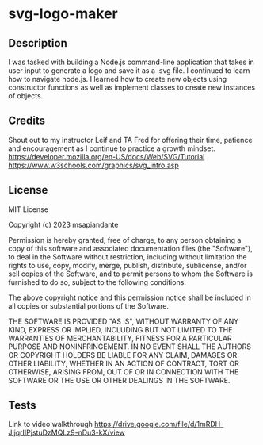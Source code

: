 # svg-logo-maker

## Description

I was tasked with building a Node.js command-line application that takes in user input to generate a logo and save it as a .svg file. I continued to learn how to navigate node.js. I learned how to create new objects using constructor functions as well as implement classes to create new instances of objects. 


## Credits
Shout out to my instructor Leif and TA Fred for offering their time, patience and encouragement as I continue to practice a growth mindset. 
https://developer.mozilla.org/en-US/docs/Web/SVG/Tutorial
https://www.w3schools.com/graphics/svg_intro.asp


## License

MIT License

Copyright (c) 2023 msapiandante

Permission is hereby granted, free of charge, to any person obtaining a copy
of this software and associated documentation files (the "Software"), to deal
in the Software without restriction, including without limitation the rights
to use, copy, modify, merge, publish, distribute, sublicense, and/or sell
copies of the Software, and to permit persons to whom the Software is
furnished to do so, subject to the following conditions:

The above copyright notice and this permission notice shall be included in all
copies or substantial portions of the Software.

THE SOFTWARE IS PROVIDED "AS IS", WITHOUT WARRANTY OF ANY KIND, EXPRESS OR
IMPLIED, INCLUDING BUT NOT LIMITED TO THE WARRANTIES OF MERCHANTABILITY,
FITNESS FOR A PARTICULAR PURPOSE AND NONINFRINGEMENT. IN NO EVENT SHALL THE
AUTHORS OR COPYRIGHT HOLDERS BE LIABLE FOR ANY CLAIM, DAMAGES OR OTHER
LIABILITY, WHETHER IN AN ACTION OF CONTRACT, TORT OR OTHERWISE, ARISING FROM,
OUT OF OR IN CONNECTION WITH THE SOFTWARE OR THE USE OR OTHER DEALINGS IN THE
SOFTWARE.


## Tests
Link to video walkthrough 
https://drive.google.com/file/d/1mRDH-JljqrIIPjstuDzMQLz9-nDu3-kX/view
